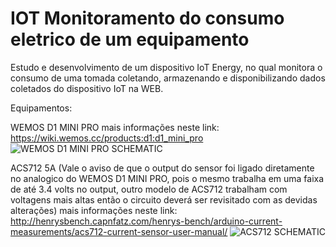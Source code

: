 # IOT Monitoramento do consumo eletrico de um equipamento
Estudo e desenvolvimento de um dispositivo IoT Energy, no qual monitora o consumo de uma tomada coletando, armazenando e disponibilizando dados coletados do dispositivo IoT na WEB. 


Equipamentos:

WEMOS D1 MINI PRO mais informações neste link: https://wiki.wemos.cc/products:d1:d1_mini_pro
![WEMOS D1 MINI PRO SCHEMATIC](https://raw.githubusercontent.com/filipecavalc/IOT---monitoring-of-the-electrical-consumption-of-equipment/master/wemos_d1_mini_pro_pinout.png)

ACS712 5A (Vale o aviso de que o output do sensor foi ligado diretamente no analogico do WEMOS D1 MINI PRO, pois o mesmo trabalha em uma faixa de até 3.4 volts no output, outro modelo de ACS712 trabalham com voltagens mais altas então o circuito deverá ser revisitado com as devidas alterações) mais informações neste link: http://henrysbench.capnfatz.com/henrys-bench/arduino-current-measurements/acs712-current-sensor-user-manual/
![ACS712 SCHEMATIC](https://raw.githubusercontent.com/filipecavalc/IOT-monitoramento-do-consumo-eletrico-de-um-equipamento/master/ACS-712-Pinouts.png)
